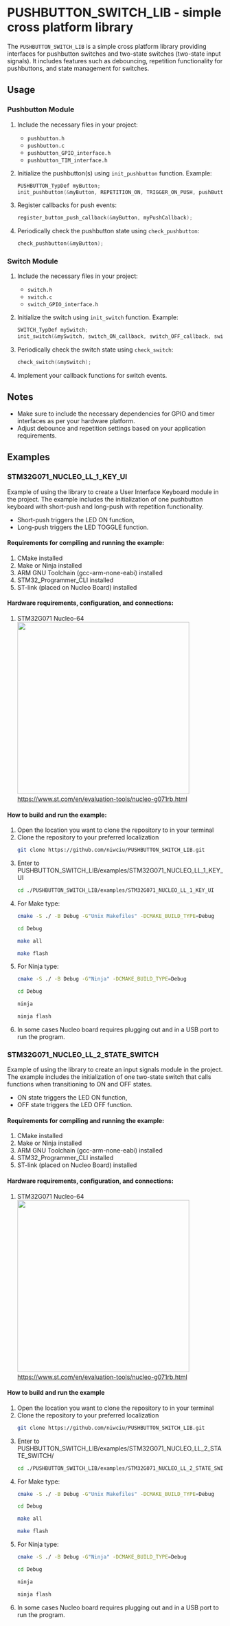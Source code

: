 # PUSHBUTTON_SWITCH_LIB - simple cross platform library

The `PUSHBUTTON_SWITCH_LIB` is a simple cross platform library providing interfaces for pushbutton switches and two-state switches (two-state input signals). It includes features such as debouncing, repetition functionality for pushbuttons, and state management for switches.

## Usage

### Pushbutton Module

1. Include the necessary files in your project:
   - `pushbutton.h`
   - `pushbutton.c`
   - `pushbutton_GPIO_interface.h`
   - `pushbutton_TIM_interface.h`

2. Initialize the pushbutton(s) using `init_pushbutton` function. Example:

    ```c
    PUSHBUTTON_TypDef myButton;
    init_pushbutton(&myButton, REPETITION_ON, TRIGGER_ON_PUSH, pushButton_GPIO_interface_get);
    ```

3. Register callbacks for push events:

    ```c
    register_button_push_callback(&myButton, myPushCallback);
    ```

4. Periodically check the pushbutton state using `check_pushbutton`:

    ```c
    check_pushbutton(&myButton);
    ```

### Switch Module

1. Include the necessary files in your project:
   - `switch.h`
   - `switch.c`
   - `switch_GPIO_interface.h`

2. Initialize the switch using `init_switch` function. Example:

    ```c
    SWITCH_TypDef mySwitch;
    init_switch(&mySwitch, switch_ON_callback, switch_OFF_callback, switch_GPIO_interface_get);
    ```

3. Periodically check the switch state using `check_switch`:

    ```c
    check_switch(&mySwitch);
    ```

4. Implement your callback functions for switch events.

## Notes

- Make sure to include the necessary dependencies for GPIO and timer interfaces as per your hardware platform.
- Adjust debounce and repetition settings based on your application requirements.

## Examples
### STM32G071_NUCLEO_LL_1_KEY_UI 
Example of using the library to create a User Interface Keyboard module in the project. The example includes the initialization of one pushbutton keyboard with short-push and long-push with repetition functionality. 
- Short-push triggers the LED ON function, 
- Long-push triggers the LED TOGGLE function.
#### Requirements for compiling and running the example:
1. CMake installed
2. Make or Ninja installed
3. ARM GNU Toolchain (gcc-arm-none-eabi) installed
4. STM32_Programmer_CLI installed
5. ST-link (placed on Nucleo Board) installed
#### Hardware requirements, configuration, and connections:
1. STM32G071 Nucleo-64<br>
  <img src="https://www.st.com/bin/ecommerce/api/image.PF265386.en.feature-description-include-personalized-no-cpn-medium.jpg"   width="400"><br> https://www.st.com/en/evaluation-tools/nucleo-g071rb.html <br> 
#### How to build and run the example:
1. Open the location you want to clone the repository to in your terminal
2. Clone the repository to your preferred localization
    ```bash
    git clone https://github.com/niwciu/PUSHBUTTON_SWITCH_LIB.git
    ```
3. Enter to  PUSHBUTTON_SWITCH_LIB/examples/STM32G071_NUCLEO_LL_1_KEY_UI
    ```bash
    cd ./PUSHBUTTON_SWITCH_LIB/examples/STM32G071_NUCLEO_LL_1_KEY_UI
    ```
4. For Make type:
    ```bash
    cmake -S ./ -B Debug -G"Unix Makefiles" -DCMAKE_BUILD_TYPE=Debug
    ```
    ```bash
    cd Debug
    ```
    ```bash 
    make all
    ```
    ```bash 
    make flash
    ```
5. For Ninja type:
    ```bash 
    cmake -S ./ -B Debug -G"Ninja" -DCMAKE_BUILD_TYPE=Debug
    ```
    ```bash
    cd Debug
    ```
    ```bash
    ninja
    ```
    ```bash 
    ninja flash
    ```
6. In some cases Nucleo board requires plugging out and in a USB port to run the program.
### STM32G071_NUCLEO_LL_2_STATE_SWITCH
Example of using the library to create an input signals module in the project. The example includes the initialization of one two-state switch that calls functions when transitioning to ON and OFF states. 
- ON state triggers the LED ON function, 
- OFF state triggers the LED OFF function.
#### Requirements for compiling and running the example:
1. CMake installed
2. Make or Ninja installed
3. ARM GNU Toolchain (gcc-arm-none-eabi) installed
4. STM32_Programmer_CLI installed
5. ST-link (placed on Nucleo Board) installed
#### Hardware requirements, configuration, and connections:
1. STM32G071 Nucleo-64<br>
  <img src="https://www.st.com/bin/ecommerce/api/image.PF265386.en.feature-description-include-personalized-no-cpn-medium.jpg"   width="400"><br> https://www.st.com/en/evaluation-tools/nucleo-g071rb.html <br> 
#### How to build and run the example
1. Open the location you want to clone the repository to in your terminal
2. Clone the repository to your preferred localization
    ```bash
    git clone https://github.com/niwciu/PUSHBUTTON_SWITCH_LIB.git
    ``` 
3. Enter to  PUSHBUTTON_SWITCH_LIB/examples/STM32G071_NUCLEO_LL_2_STATE_SWITCH/
    ```bash
    cd ./PUSHBUTTON_SWITCH_LIB/examples/STM32G071_NUCLEO_LL_2_STATE_SWITCH
    ``` 
4. For Make type:
    ```bash
    cmake -S ./ -B Debug -G"Unix Makefiles" -DCMAKE_BUILD_TYPE=Debug
    ```
    ```bash
    cd Debug
    ```
    ```bash 
    make all
    ```
    ```bash 
    make flash
    ``` 
5. For Ninja type:
    ```bash 
    cmake -S ./ -B Debug -G"Ninja" -DCMAKE_BUILD_TYPE=Debug
    ```
    ```bash
    cd Debug
    ```
    ```bash
    ninja
    ```
    ```bash 
    ninja flash
    ```
6. In some cases Nucleo board requires plugging out and in a USB port to run the program.